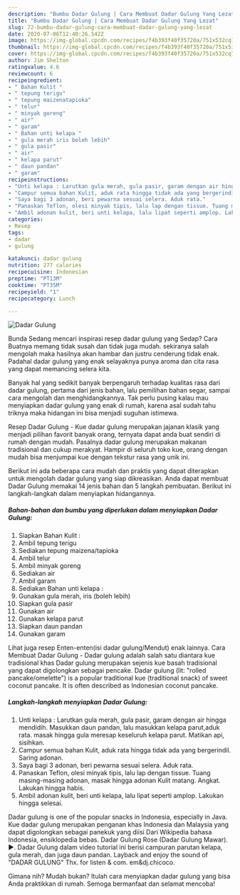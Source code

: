 ```yaml
---
description: "Bumbu Dadar Gulung | Cara Membuat Dadar Gulung Yang Lezat"
title: "Bumbu Dadar Gulung | Cara Membuat Dadar Gulung Yang Lezat"
slug: 72-bumbu-dadar-gulung-cara-membuat-dadar-gulung-yang-lezat
date: 2020-07-06T12:40:26.542Z
image: https://img-global.cpcdn.com/recipes/f4b393f40f35720a/751x532cq70/dadar-gulung-foto-resep-utama.jpg
thumbnail: https://img-global.cpcdn.com/recipes/f4b393f40f35720a/751x532cq70/dadar-gulung-foto-resep-utama.jpg
cover: https://img-global.cpcdn.com/recipes/f4b393f40f35720a/751x532cq70/dadar-gulung-foto-resep-utama.jpg
author: Jim Shelton
ratingvalue: 4.6
reviewcount: 6
recipeingredient:
- " Bahan Kulit "
- " tepung terigu"
- " tepung maizenatapioka"
- " telur"
- " minyak goreng"
- " air"
- " garam"
- " Bahan unti kelapa "
- " gula merah iris boleh lebih"
- " gula pasir"
- " air"
- " kelapa parut"
- " daun pandan"
- " garam"
recipeinstructions:
- "Unti kelapa : Larutkan gula merah, gula pasir, garam dengan air hingga mendidih. Masukkan daun pandan, lalu masukkan kelapa parut,aduk rata. masak hingga gula meresap keseluruh kelapa parut. Matikan api, sisihkan."
- "Campur semua bahan Kulit, aduk rata hingga tidak ada yang bergerindil. Saring adonan."
- "Saya bagi 3 adonan, beri pewarna sesuai selera. Aduk rata."
- "Panaskan Teflon, olesi minyak tipis, lalu lap dengan tissue. Tuang masing-masing adonan, masak hingga adonan Kulit matang. Angkat. Lakukan hingga habis."
- "Ambil adonan kulit, beri unti kelapa, lalu lipat seperti amplop. Lakukan hingga selesai."
categories:
- Resep
tags:
- dadar
- gulung

katakunci: dadar gulung 
nutrition: 277 calories
recipecuisine: Indonesian
preptime: "PT13M"
cooktime: "PT35M"
recipeyield: "1"
recipecategory: Lunch

---
```



![Dadar Gulung](https://img-global.cpcdn.com/recipes/f4b393f40f35720a/751x532cq70/dadar-gulung-foto-resep-utama.jpg)

Bunda Sedang mencari inspirasi resep dadar gulung yang Sedap? Cara Buatnya memang tidak susah dan tidak juga mudah. sekiranya salah mengolah maka hasilnya akan hambar dan justru cenderung tidak enak. Padahal dadar gulung yang enak selayaknya punya aroma dan cita rasa yang dapat memancing selera kita.

Banyak hal yang sedikit banyak berpengaruh terhadap kualitas rasa dari dadar gulung, pertama dari jenis bahan, lalu pemilihan bahan segar, sampai cara mengolah dan menghidangkannya. Tak perlu pusing kalau mau menyiapkan dadar gulung yang enak di rumah, karena asal sudah tahu triknya maka hidangan ini bisa menjadi suguhan istimewa.

Resep Dadar Gulung - Kue dadar gulung merupakan jajanan klasik yang menjadi pilihan favorit banyak orang, ternyata dapat anda buat sendiri di rumah dengan mudah. Pasalnya dadar gulung merupakan makanan tradisional dan cukup merakyat. Hampir di seluruh toko kue, orang dengan mudah bisa menjumpai kue dengan tekstur rasa yang unik ini.


Berikut ini ada beberapa cara mudah dan praktis yang dapat diterapkan untuk mengolah dadar gulung yang siap dikreasikan. Anda dapat membuat Dadar Gulung memakai 14 jenis bahan dan 5 langkah pembuatan. Berikut ini langkah-langkah dalam menyiapkan hidangannya.

<!--inarticleads1-->

##### Bahan-bahan dan bumbu yang diperlukan dalam menyiapkan Dadar Gulung:

1. Siapkan  Bahan Kulit :
1. Ambil  tepung terigu
1. Sediakan  tepung maizena/tapioka
1. Ambil  telur
1. Ambil  minyak goreng
1. Sediakan  air
1. Ambil  garam
1. Sediakan  Bahan unti kelapa :
1. Gunakan  gula merah, iris (boleh lebih)
1. Siapkan  gula pasir
1. Gunakan  air
1. Gunakan  kelapa parut
1. Siapkan  daun pandan
1. Gunakan  garam


Lihat juga resep Enten-enten(isi dadar gulung/Mendut) enak lainnya. Cara Membuat Dadar Gulung - Dadar gulung adalah salah satu diantara kue tradisional khas Dadar gulung merupakan sejenis kue basah tradisional yang dapat digolongkan sebagai pencake. Dadar gulung (lit: &#34;rolled pancake/omelette&#34;) is a popular traditional kue (traditional snack) of sweet coconut pancake. It is often described as Indonesian coconut pancake. 

<!--inarticleads2-->

##### Langkah-langkah menyiapkan Dadar Gulung:

1. Unti kelapa : Larutkan gula merah, gula pasir, garam dengan air hingga mendidih. Masukkan daun pandan, lalu masukkan kelapa parut,aduk rata. masak hingga gula meresap keseluruh kelapa parut. Matikan api, sisihkan.
1. Campur semua bahan Kulit, aduk rata hingga tidak ada yang bergerindil. Saring adonan.
1. Saya bagi 3 adonan, beri pewarna sesuai selera. Aduk rata.
1. Panaskan Teflon, olesi minyak tipis, lalu lap dengan tissue. Tuang masing-masing adonan, masak hingga adonan Kulit matang. Angkat. Lakukan hingga habis.
1. Ambil adonan kulit, beri unti kelapa, lalu lipat seperti amplop. Lakukan hingga selesai.


Dadar gulung is one of the popular snacks in Indonesia, especially in Java. Kue dadar gulung merupakan penganan khas Indonesia dan Malaysia yang dapat digolongkan sebagai panekuk yang diisi Dari Wikipedia bahasa Indonesia, ensiklopedia bebas. Dadar Gulung Rose (Dadar Gulung Mawar). ►. Dadar Gulung dalam video tutorial ini berisi campuran parutan kelapa, gula merah, dan juga daun pandan. Layback and enjoy the sound of &#34;DADAR GULUNG&#34; Thx. for listen &amp; com. em&amp;dj.chicoco. 

Gimana nih? Mudah bukan? Itulah cara menyiapkan dadar gulung yang bisa Anda praktikkan di rumah. Semoga bermanfaat dan selamat mencoba!
